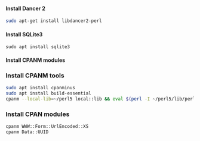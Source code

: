 #### Install Dancer 2

```bash
sudo apt-get install libdancer2-perl
```

#### Install SQLite3

```
sudo apt install sqlite3
```

#### Install CPANM modules
### Install CPANM tools
```bash
sudo apt install cpanminus
sudo apt install build-essential
cpanm --local-lib=~/perl5 local::lib && eval $(perl -I ~/perl5/lib/perl5/ -Mlocal::lib)
```
### Install CPAN modules
```bash
cpanm WWW::Form::UrlEncoded::XS
cpanm Data::UUID
```

